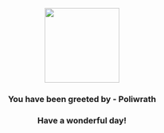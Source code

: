 <p align="center">
    <img src="https://raw.githubusercontent.com/PokeAPI/sprites/master/sprites/pokemon/62.png" width="150" height="150">
</p>
<h3 align="center">You have been greeted by - <b>Poliwrath</b></h3>
<h3 align="center">Have a wonderful day!</h3>
